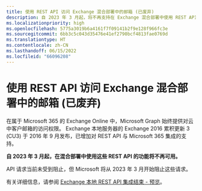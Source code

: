 ```yaml
---
title: 使用 REST API 访问 Exchange 混合部署中的邮箱 (已废弃)
description: 自 2023 年 3 月起，将不再支持在 Exchange 混合部署中使用 REST API。
ms.localizationpriority: high
ms.openlocfilehash: 5775a3019b6a4161f7f09141b2f9e128f966fc3e
ms.sourcegitcommit: 6bb3c5c043d35476e41ef2790bcf4813fae0769d
ms.translationtype: HT
ms.contentlocale: zh-CN
ms.lasthandoff: 06/15/2022
ms.locfileid: "66096208"
---
```

# <a name="use-rest-apis-to-access-mailboxes-in-exchange-hybrid-deployments-deprecated"></a>使用 REST API 访问 Exchange 混合部署中的邮箱 (已废弃)

在属于 Microsoft 365 的 Exchange Online 中，Microsoft Graph 始终提供对云中客户邮箱的访问权限。 Exchange 本地服务器的 Exchange 2016 累积更新 3 (CU3) 于 2016 年 9 月发布，已增加对 REST API 与 Microsoft 365 集成的支持。

**自 2023 年 3 月起，在混合部署中使用这些 REST API 的功能将不再可用。**

API 请求当前未受到阻止，但 Microsoft 将从 2023 年 3 月开始阻止这些请求。

有关详细信息，请参阅 [Exchange 本地 REST API 集成结束 - 预览](https://techcommunity.microsoft.com/t5/exchange-team-blog/the-end-of-the-rest-api-for-on-premises-mailboxes-preview/ba-p/3221219)。
